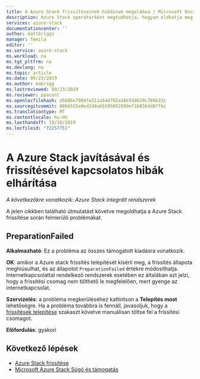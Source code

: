 ```yaml
---
title: A Azure Stack frissítéseinek hibáinak megoldása | Microsoft Docs
description: Azure Stack operátorként megtudhatja, hogyan oldhatja meg a frissítéssel kapcsolatos problémákat, hogy Azure Stack a lehető leggyorsabban visszatérhet az éles környezetbe.
services: azure-stack
documentationcenter: ''
author: mattbriggs
manager: femila
editor: ''
ms.service: azure-stack
ms.workload: na
ms.tgt_pltfrm: na
ms.devlang: na
ms.topic: article
ms.date: 09/23/2019
ms.author: mabrigg
ms.lastreviewed: 09/23/2019
ms.reviewer: ppacent
ms.openlocfilehash: d5606e7904fe311a54d792a18e5d4029c709b33c
ms.sourcegitcommit: 0866555e0ed240a65595052899ef1b836dd07fbc
ms.translationtype: MT
ms.contentlocale: hu-HU
ms.lasthandoff: 10/10/2019
ms.locfileid: "72257751"
---
```

# <a name="troubleshooting-patch-and-update-issues-for-azure-stack"></a>A Azure Stack javításával és frissítésével kapcsolatos hibák elhárítása

*A következőkre vonatkozik: Azure Stack integrált rendszerek*

A jelen cikkben található útmutatást követve megoldhatja a Azure Stack frissítése során felmerülő problémákat.

## <a name="preparationfailed"></a>PreparationFailed

**Alkalmazható**: Ez a probléma az összes támogatott kiadásra vonatkozik.

**OK**: amikor a Azure stack frissítés telepítését kísérli meg, a frissítés állapota meghiúsulhat, és az állapotot `PreparationFailed` értékre módosíthatja. Internetkapcsolattal rendelkező rendszerek esetében ez általában azt jelzi, hogy a frissítési csomag nem tölthető le megfelelően, mert gyenge az internetkapcsolat. 

**Szervizelés**: a probléma megkerüléséhez kattintson a **Telepítés most** lehetőségre. Ha a probléma továbbra is fennáll, javasoljuk, hogy a [frissítések telepítése](azure-stack-apply-updates.md?#install-updates-and-monitor-progress) szakaszt követve manuálisan töltse fel a frissítési csomagot.

**Előfordulás**: gyakori

## <a name="next-steps"></a>Következő lépések

- [Azure Stack frissítése](azure-stack-updates.md)  
- [Microsoft Azure Stack Súgó és támogatás](azure-stack-help-and-support-overview.md)

